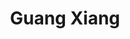 --- 
title: "Guang Xiang"
publishdate: "2019-9-18T16:48:46+02:00"
src: "https://365manga.net/manga/guang-xiang"
image: "https://data.365manga.net/images/thumbnails/1816-guang-xiang.jpg"
description: "A story about two youthful boys--one named Yu Xiao Guang, the other named Lin Xiang--who have to deal with the problems forced upon them by reality and their families.Through their tough teenage years, how will they console each other? What will be the true nature of their friendship? And what does the future hold for them?"
---